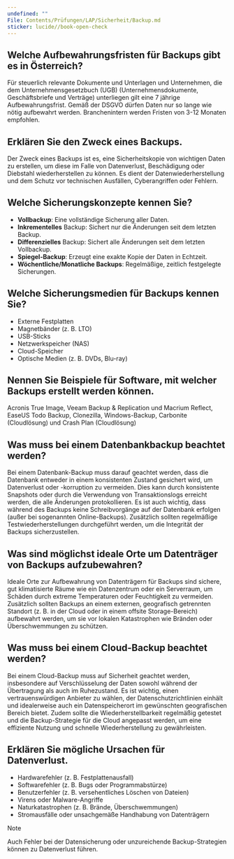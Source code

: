 ```yaml
---
undefined: ""
File: Contents/Prüfungen/LAP/Sicherheit/Backup.md
sticker: lucide//book-open-check
---
```


## Welche Aufbewahrungsfristen für Backups gibt es in Österreich?

Für steuerlich relevante Dokumente und Unterlagen und Unternehmen, die dem Unternehmensgesetzbuch (UGB) (Unternehmensdokumente, Geschäftsbriefe und Verträge) unterliegen gilt eine 7 jährige Aufbewahrungsfrist. Gemäß der DSGVO dürfen Daten nur so lange wie nötig aufbewahrt werden. Branchenintern werden Fristen von 3-12 Monaten empfohlen. 

## Erklären Sie den Zweck eines Backups.

Der Zweck eines Backups ist es, eine Sicherheitskopie von wichtigen Daten zu erstellen, um diese im Falle von Datenverlust, Beschädigung oder Diebstahl wiederherstellen zu können. Es dient der Datenwiederherstellung und dem Schutz vor technischen Ausfällen, Cyberangriffen oder Fehlern.

## Welche Sicherungskonzepte kennen Sie?

- **Vollbackup**: Eine vollständige Sicherung aller Daten.
- **Inkrementelles** Backup: Sichert nur die Änderungen seit dem letzten Backup.
- **Differenzielles** Backup: Sichert alle Änderungen seit dem letzten Vollbackup.
- **Spiegel-Backup**: Erzeugt eine exakte Kopie der Daten in Echtzeit.
- **Wöchentliche/Monatliche Backups**: Regelmäßige, zeitlich festgelegte Sicherungen.

## Welche Sicherungsmedien für Backups kennen Sie?

- Externe Festplatten
- Magnetbänder (z. B. LTO)
- USB-Sticks
- Netzwerkspeicher (NAS)
- Cloud-Speicher
- Optische Medien (z. B. DVDs, Blu-ray)

## Nennen Sie Beispiele für Software, mit welcher Backups erstellt werden können.

Acronis True Image, Veeam Backup & Replication und Macrium Reflect, EaseUS Todo Backup, Clonezilla, Windows-Backup, Carbonite (Cloudlösung) und Crash Plan (Cloudlösung)

## Was muss bei einem Datenbankbackup beachtet werden?

Bei einem Datenbank-Backup muss darauf geachtet werden, dass die Datenbank entweder in einem konsistenten Zustand gesichert wird, um Datenverlust oder -korruption zu vermeiden. Dies kann durch konsistente Snapshots oder durch die Verwendung von Transaktionslogs erreicht werden, die alle Änderungen protokollieren. Es ist auch wichtig, dass während des Backups keine Schreibvorgänge auf der Datenbank erfolgen (außer bei sogenannten Online-Backups). Zusätzlich sollten regelmäßige Testwiederherstellungen durchgeführt werden, um die Integrität der Backups sicherzustellen.

## Was sind möglichst ideale Orte um Datenträger von Backups aufzubewahren?

Ideale Orte zur Aufbewahrung von Datenträgern für Backups sind sichere, gut klimatisierte Räume wie ein Datenzentrum oder ein Serverraum, um Schäden durch extreme Temperaturen oder Feuchtigkeit zu vermeiden. Zusätzlich sollten Backups an einem externen, geografisch getrennten Standort (z. B. in der Cloud oder in einem offsite Storage-Bereich) aufbewahrt werden, um sie vor lokalen Katastrophen wie Bränden oder Überschwemmungen zu schützen.

## Was muss bei einem Cloud-Backup beachtet werden?

Bei einem Cloud-Backup muss auf Sicherheit geachtet werden, insbesondere auf Verschlüsselung der Daten sowohl während der Übertragung als auch im Ruhezustand. Es ist wichtig, einen vertrauenswürdigen Anbieter zu wählen, der Datenschutzrichtlinien einhält und idealerweise auch ein Datenspeicherort im gewünschten geografischen Bereich bietet. Zudem sollte die Wiederherstellbarkeit regelmäßig getestet und die Backup-Strategie für die Cloud angepasst werden, um eine effiziente Nutzung und schnelle Wiederherstellung zu gewährleisten.

## Erklären Sie mögliche Ursachen für Datenverlust.

- Hardwarefehler (z. B. Festplattenausfall)
- Softwarefehler (z. B. Bugs oder Programmabstürze)
- Benutzerfehler (z. B. versehentliches Löschen von Dateien)
- Virens oder Malware-Angriffe
- Naturkatastrophen (z. B. Brände, Überschwemmungen)
- Stromausfälle oder unsachgemäße Handhabung von Datenträgern

> [!note]
Auch Fehler bei der Datensicherung oder unzureichende Backup-Strategien können zu Datenverlust führen.